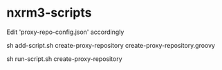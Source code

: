 # nxrm3-scripts

Edit 'proxy-repo-config.json' accordingly

sh add-script.sh create-proxy-repository create-proxy-repository.groovy

sh run-script.sh create-proxy-repository 


